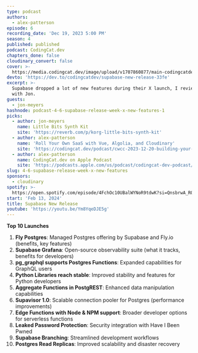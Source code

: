 ```yaml
---
type: podcast
authors:
  - alex-patterson
episode: 6
recording_date: 'Dec 19, 2023 5:00 PM'
season: 4
published: published
podcast: CodingCat.dev
chapters_done: false
cloudinary_convert: false
cover: >-
  https://media.codingcat.dev/image/upload/v1707860877/main-codingcatdev-photo/4-supabase-release-week-x.png
devto: 'https://dev.to/codingcatdev/supabase-new-release-33fe'
excerpt: >-
  Supabase dropped a lot of new features during their X launch, I review these
  with Jon.
guests:
  - jon-meyers
hashnode: podcast-4-6-supabase-release-week-x-new-features-1
picks:
  - author: jon-meyers
    name: Little Bits Synth Kit
    site: 'https://reverb.com/p/korg-little-bits-synth-kit'
  - author: alex-patterson
    name: 'Roll Your Own SaaS with Vue, Algolia, and Cloudinary'
    site: 'https://codingcat.dev/podcast/cwcc-2023-12-20-building-your-own-sass'
  - author: alex-patterson
    name: CodingCat.dev on Apple Podcast
    site: 'https://podcasts.apple.com/us/podcast/codingcat-dev-podcast/id1491655542'
slug: 4-6-supabase-release-week-x-new-features
sponsors:
  - cloudinary
spotify: >-
  https://open.spotify.com/episode/4FchOc10UBalWYNoR9tdwK?si=QnsbrwA_ROKWRmc5CRlkFQ
start: 'Feb 13, 2024'
title: Supabase New Release
youtube: 'https://youtu.be/Ym8YqeDJE5g'
---
```


**Top 10 Launches**

1. **Fly Postgres**: Managed Postgres offering by Supabase and Fly.io (benefits, key features)
2. **Supabase Grafana**: Open-source observability suite (what it tracks, benefits for developers)
3. **pg_graphql supports Postgres Functions**: Expanded capabilities for GraphQL users
4. **Python Libraries reach stable**: Improved stability and features for Python developers
5. **Aggregate Functions in PostgREST**: Enhanced data manipulation capabilities
6. **Supavisor 1.0**: Scalable connection pooler for Postgres (performance improvements)
7. **Edge Functions with Node & NPM support**: Broader developer options for serverless functions
8. **Leaked Password Protection**: Security integration with Have I Been Pwned
9. **Supabase Branching**: Streamlined development workflows
10. **Postgres Read Replicas**: Improved scalability and disaster recovery
